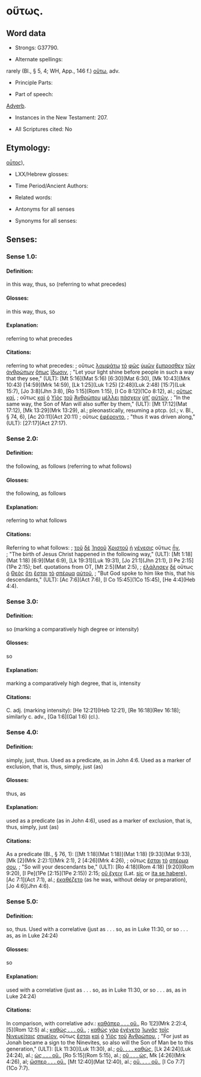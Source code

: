 # οὕτως.

<!-- Status: S2=NeedsReview -->
<!-- Lexica used for edits: BDAG, FFM, LN, A-S -->

## Word data

* Strongs: G37790.

* Alternate spellings:

rarely (Bl., § 5, 4; WH, App., 146 f.) [οὕτω](), adv.

* Principle Parts: 


* Part of speech: 

[Adverb](http://ugg.readthedocs.io/en/latest/adverb.html).

* Instances in the New Testament: 207.

* All Scriptures cited: No

## Etymology: 

[οὗτος]()),

* LXX/Hebrew glosses: 


* Time Period/Ancient Authors: 


* Related words: 

* Antonyms for all senses

* Synonyms for all senses: 


## Senses: 


### Sense  1.0: 

#### Definition: 

in this way, thus, so (referring to what precedes)

#### Glosses:

in this way, thus, so

#### Explanation:

referring to what precedes

#### Citations: 

referring to what precedes: 
; οὕτως [λαμψάτω](../G29890/01.md) [τὸ](../G35880/01.md) [φῶς](../G54570/01.md) [ὑμῶν](../G47710/01.md) [ἔμπροσθεν](../G17150/01.md) [τῶν](../G35880/01.md) [ἀνθρώπων](../G04440/01.md) [ὅπως](../G37040/01.md) [ἴδωσιν](../G37080/01.md), 
; "Let your light shine before people in such a way that they see," (ULT): 
[Mt 5:16](Mat 5:16) [6:30](Mat 6:30), [Mk 10:43](Mrk 10:43) [14:59](Mrk 14:59), [Lk 1:25](Luk 1:25) [2:48](Luk 2:48) [15:7](Luk 15:7), [Jo 3:8](Jhn 3:8), [Ro 1:15](Rom 1:15), [I Co 8:12](1Co 8:12), al.; [οὕτως καί](), 
; οὕτως [καὶ](../G25320/01.md) [ὁ](../G35880/01.md) [Υἱὸς](../G52070/01.md) [τοῦ](../G35880/01.md) [Ἀνθρώπου](../G04440/01.md) [μέλλει](../G31950/01.md) [πάσχειν](../G39580/01.md) [ὑπ'](../G52590/01.md) [αὐτῶν](../G08460/01.md), 
; "In the same way, the Son of Man will also suffer by them," (ULT): 
[Mt 17:12](Mat 17:12), [Mk 13:29](Mrk 13:29), al.; pleonastically, resuming a ptcp. (cl.; v. Bl., § 74, 6), [Ac 20:11](Act 20:11) 
; οὕτως [ἐφέροντο](../G53420/01.md), 
; "thus it was driven along," (ULT): 
[27:17](Act 27:17).


### Sense  2.0: 

#### Definition: 

the following, as follows (referring to what follows)

#### Glosses:

the following, as follows

#### Explanation:

referring to what follows

#### Citations: 

Referring to what follows: 
; [τοῦ](../G35880/01.md) [δὲ](../G11610/01.md) [Ἰησοῦ](../G55470/01.md) [Χριστοῦ](../G11610/01.md) [ἡ](../G35880/01.md) [γένεσις](../G10780/01.md) οὕτως [ἦν](../G15100/01.md),  
; "The birth of Jesus Christ happened in the following way," (ULT): 
[Mt 1:18](Mat 1:18) [6:9](Mat 6:9), [Lk 19:31](Luk 19:31), [Jo 21:1](Jhn 21:1), [I Pe 2:15](1Pe 2:15); bef. quotations from OT, [Mt 2:5](Mat 2:5), 
; [ἐλάλησεν](../G29800/01.md) [δὲ](../G11610/01.md) οὕτως [ὁ](../G35880/01.md) [Θεὸς](../G23160/01.md) [ὅτι](../G37540/01.md) [ἔσται](../G15100/01.md) [τὸ](../G35880/01.md) [σπέρμα](../G46900/01.md) [αὐτοῦ](../G08460/01.md), 
; "But God spoke to him like this, that his descendants," (ULT): 
[Ac 7:6](Act 7:6), [I Co 15:45](1Co 15:45), [He 4:4](Heb 4:4).


### Sense  3.0: 

#### Definition: 

so (marking a comparatively high degree or intensity)

#### Glosses:

so

#### Explanation:

marking a comparatively high degree, that is, intensity

#### Citations: 

C. adj. (marking intensity): [He 12:21](Heb 12:21), [Re 16:18](Rev 16:18); similarly c. adv., [Ga 1:6](Gal 1:6) (cl.).


### Sense  4.0: 

#### Definition: 

simply, just, thus.  Used as a predicate, as in John 4:6.  Used as a marker of exclusion, that is, thus, simply, just (as)

#### Glosses:

thus, as

#### Explanation:

used as a predicate (as in John 4:6), used as a marker of exclusion, that is, thus, simply, just (as)

#### Citations: 

As a predicate (Bl., § 76, 1): [[Mt 1:18](Mat 1:18)](Mat 1:18) [9:33](Mat 9:33), [Mk [2](Mrk 2:2):1](Mrk 2:1), 2 [4:26](Mrk 4:26), 
; οὕτως [ἔσται](../G15100/01.md) [τὸ](../G35880/01.md) [σπέρμα](../G46900/01.md) [σου](../G47710/01.md), 
; "So will your descendants be," (ULT): 
[Ro 4:18](Rom 4:18) [9:20](Rom 9:20), [I Pe](1Pe [2:15](1Pe 2:15))   2:15; [οὕ ἔχειν]() (Lat. [sic]() or [ita se habere]()), [Ac 7:1](Act 7:1), al.; [ἐκαθέζετο]() (as he was, without delay or preparation), [Jo 4:6](Jhn 4:6).


### Sense  5.0: 

#### Definition: 

so, thus.  Used with a correlative (just as . . . so, as in Luke 11:30, or so . . . as, as in Luke 24:24)

#### Glosses:

so

#### Explanation:

used with a correlative (just as . . . so, as in Luke 11:30, or so . . . as, as in Luke 24:24)

#### Citations: 

In comparison, with correlative adv.: [καθάπερ . . . οὕ.](), Ro 1[2](Mrk 2:2):4, [5](Rom 12:5) al.; [καθὼς . . . οὕ.](), 
; [καθὼς](../G25310/01.md) [γὰρ](../G10630/01.md) [ἐγένετο](../G10960/01.md) [Ἰωνᾶς](../G24950/01.md) [τοῖς](../G35880/01.md) [Νινευείταις](../G35360/01.md) [σημεῖον](../G45920/01.md), οὕτως [ἔσται](../G15100/01.md) [καὶ](../G25320/01.md) [ὁ](../G35880/01.md) [Υἱὸς](../G52070/01.md) [τοῦ](../G35880/01.md) [Ἀνθρώπου](../G04440/01.md), 
; "For just as Jonah became a sign to the Ninevites, so also will the Son of Man be to this generation," (ULT): 
[Lk 11:30](Luk 11:30), al.; [οὕ. . . . καθώς](), [Lk 24:24](Luk 24:24), al.; [ὡς . . . οὕ.](), [Ro 5:15](Rom 5:15), al.; [οὕ . . . ὡς](), Mk [4:26](Mrk 4:26), al; [ὥσπερ . . . οὕ.](), [Mt 12:40](Mat 12:40), al.; [οὕ. . . . οὕ.](), [I Co 7:7](1Co 7:7).